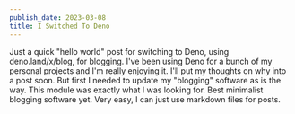 ```yaml
---
publish_date: 2023-03-08
title: I Switched To Deno
---
```


Just a quick "hello world" post for switching to Deno, using deno.land/x/blog, for blogging. I've been using Deno for a bunch of my personal projects and I'm really enjoying it. I'll put my thoughts on why into a post soon. But first I needed to update my "blogging" software as is the way. This module was exactly what I was looking for. Best minimalist blogging software yet. Very easy, I can just use markdown files for posts.
